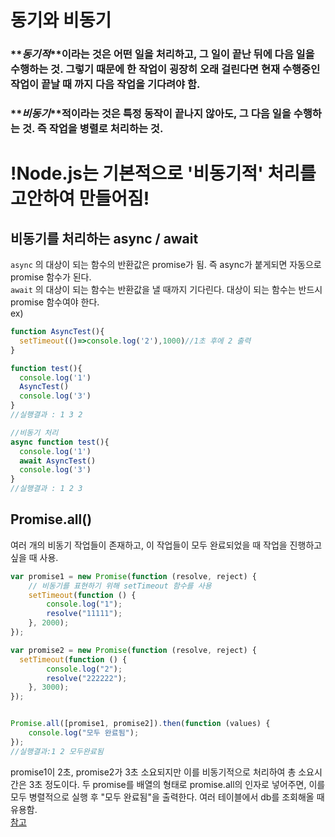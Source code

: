 # 동기와 비동기  
### **_동기적_**이라는 것은 어떤 일을 처리하고, 그 일이 끝난 뒤에 다음 일을 수행하는 것. 그렇기 때문에 한 작업이 굉장히 오래 걸린다면 현재 수행중인 작업이 끝날 때 까지 다음 작업을 기다려야 함.     
### **_비동기_**적이라는 것은 특정 동작이 끝나지 않아도, 그 다음 일을 수행하는 것. 즉 작업을 병렬로 처리하는 것.    
#  !Node.js는 기본적으로 '비동기적' 처리를 고안하여 만들어짐!    
## 비동기를 처리하는 async / await  
`async` 의 대상이 되는 함수의 반환값은 promise가 됨. 즉 async가 붙게되면 자동으로 promise 함수가 된다.  
`await` 의 대상이 되는 함수는 반환값을 낼 때까지 기다린다. 대상이 되는 함수는 반드시 promise 함수여야 한다.  
ex)  
```javascript
function AsyncTest(){
  setTimeout(()=>console.log('2'),1000)//1초 후에 2 출력
}

function test(){
  console.log('1')
  AsyncTest()
  console.log('3')
}
//실행결과 : 1 3 2

//비동기 처리 
async function test(){
  console.log('1')
  await AsyncTest()
  console.log('3')
}
//실행결과 : 1 2 3
```    
## Promise.all()  
여러 개의 비동기 작업들이 존재하고, 이 작업들이 모두 완료되었을 때 작업을 진행하고 싶을 때 사용.  
```javascript
var promise1 = new Promise(function (resolve, reject) {
	// 비동기를 표현하기 위해 setTimeout 함수를 사용 
	setTimeout(function () {
		console.log("1");
		resolve("11111");
	}, 2000);
});

var promise2 = new Promise(function (resolve, reject) {
  setTimeout(function () {
		console.log("2");
		resolve("222222");
	}, 3000);
});


Promise.all([promise1, promise2]).then(function (values) {
	console.log("모두 완료됨");
});
//실행결과:1 2 모두완료됨
```  
promise1이 2초, promise2가 3초 소요되지만 이를 비동기적으로 처리하여 총 소요시간은 3초 정도이다. 두 promise를 배열의 형태로 promise.all의 인자로 넣어주면, 이를 모두 병렬적으로 실행 후 "모두 완료됨"을 출력한다. 여러 테이블에서 db를 조회해올 때 유용함.  
[참고](https://programmingsummaries.tistory.com/325)
